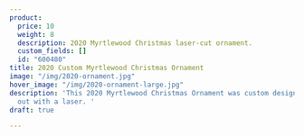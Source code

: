 ```yaml
---
product:
  price: 10
  weight: 8
  description: 2020 Myrtlewood Christmas laser-cut ornament.
  custom_fields: []
  id: "600480"
title: 2020 Custom Myrtlewood Christmas Ornament
image: "/img/2020-ornament.jpg"
hover_image: "/img/2020-ornament-large.jpg"
description: 'This 2020 Myrtlewood Christmas Ornament was custom designed and cut
  out with a laser. '
draft: true

---
```

